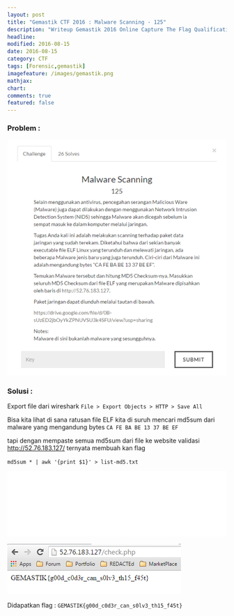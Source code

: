 ```yaml
---
layout: post
title: "Gemastik CTF 2016 : Malware Scanning - 125"
description: "Writeup Gemastik 2016 Online Capture The Flag Qualification"
headline: 
modified: 2016-08-15
date: 2016-08-15
category: CTF
tags: [Forensic,gemastik]
imagefeature: /images/gemastik.png
mathjax: 
chart: 
comments: true
featured: false
---
```


### Problem :

![Malware Scanning](/images/malware-scanning.png)


### Solusi :

Export file dari wireshark `File > Export Objects > HTTP > Save All`

Bisa kita lihat di sana ratusan file ELF kita di suruh mencari md5sum dari malware yang mengandung bytes
`CA FE BA BE 13 37 BE EF` 

tapi dengan mempaste semua md5sum dari file ke website validasi http://52.76.183.127/ ternyata membuah kan flag

`md5sum * | awk '{print $1}' > list-md5.txt`

<iframe src="//pastebin.com/embed_iframe/KdrrR1bb" style="border:none;width:100%"></iframe>

![Malware Scanning Flag](/images/malware-scanning-flag.png)

Didapatkan flag : `GEMASTIK{g00d_c0d3r_can_s0lv3_th15_f45t}`





